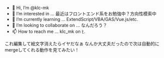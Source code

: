 ﻿- 👋 Hi, I’m @klc-mk 
- 👀 I’m interested in ... 最近はフロントエンド系をお勉強中？方向性模索中
- 🌱 I’m currently learning ...  ExtendScript/VBA/GAS/Vue.js/etc.
- 💞️ I’m looking to collaborate on ... なんだろう？
- 📫 How to reach me ... klc_mk on ﾋ.

これ編集して絵文字消えたらイヤだなぁ
なんか大丈夫だったので次は自動的にmergeしてくれる動作を見てみたい！
<!---
klc-mk/klc-mk is a ✨ special ✨ repository because its `README.md` (this file) appears on your GitHub profile.
You can click the Preview link to take a look at your changes.
--->
